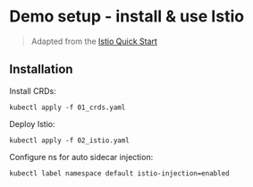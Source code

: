 # Demo setup - install & use Istio

> Adapted from the [Istio Quick Start](https://istio.io/docs/setup/kubernetes/quick-start/)

## Installation

Install CRDs:

```
kubectl apply -f 01_crds.yaml
```

Deploy Istio:

```
kubectl apply -f 02_istio.yaml
```

Configure ns for auto sidecar injection:

```
kubectl label namespace default istio-injection=enabled
```
